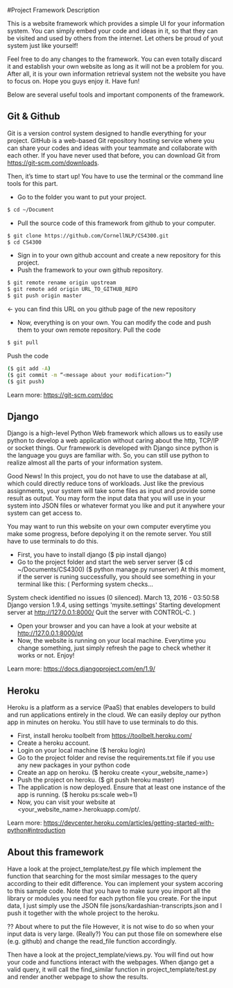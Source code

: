 #Project Framework Description

This is a website framework which provides a simple UI for your information system. You can simply embed your code and ideas in it, so that they can be visited and used by others from the internet. Let others be proud of yout system just like yourself!

Feel free to do any changes to the framework. You can even totally discard it and establish your own website as long as it will not be a problem for you. After all, it is your own information retrieval system not the website you have to focus on. Hope you guys enjoy it. Have fun!

Below are several useful tools and important components of the framework. 

## Git & Github
Git is a version control system designed to handle everything for your project. GitHub is a web-based Git repository hosting service where you can share your codes and ideas with your teammate and collaborate with each other. If you have never used that before, you can download Git from https://git-scm.com/downloads. 

Then, it’s time to start up! You have to use the terminal or the command line tools for this part.
- Go to the folder you want to put your project. 
```sh
$ cd ~/Document
```
- Pull the source code of this framework from github to your computer.
```sh
$ git clone https://github.com/CornellNLP/CS4300.git
$ cd CS4300
```
- Sign in to your own github account and create a new repository for this project. 
- Push the framework to your own github repository.
```sh
$ git remote rename origin upstream
$ git remote add origin URL_TO_GITHUB_REPO
$ git push origin master
```
← you can find this URL on you github page of the new repository
- Now, everything is on your own. You can modify the code and push them to your own remote repository. 
Pull the code 
```sh
$ git pull
```
Push the code 
```sh
($ git add -A) 
($ git commit -m “<message about your modification>”)
($ git push)
```

Learn more: 
https://git-scm.com/doc

## Django
Django is a high-level Python Web framework which allows us to easily use python to develop a web application without caring about the http, TCP/IP or socket things. Our framework is developed with Django since python is the language you guys are familiar with. So, you can still use python to realize almost all the parts of your information system.

Good News! In this project, you do not have to use the database at all, which could directly reduce tons of workloads. Just like the previous assignments, your system will take some files as input and provide some result as output. You may form the input data that you will use in your system into JSON files or whatever format you like and put it anywhere your system can get access to.

You may want to run this website on your own computer everytime you make some progress, before depolying it on the remote server. You still have to use terminals to do this.
- First, you have to install django
	($ pip install django)
- Go to the project folder and start the web server server
	($ cd ~/Documents/CS4300)
	($ python manage.py runserver)
  At this moment, if the server is runing successfully, you should see something in your terminal like this:
(
Performing system checks...

System check identified no issues (0 silenced).
March 13, 2016 - 03:50:58
Django version 1.9.4, using settings 'mysite.settings'
Starting development server at http://127.0.0.1:8000/
Quit the server with CONTROL-C.
)
- Open your browser and you can have a look at your website at http://127.0.0.1:8000/pt
- Now, the website is running on your local machine. Everytime you change something, just simply refresh the page to check whether it works or not. Enjoy!

Learn more:
https://docs.djangoproject.com/en/1.9/

## Heroku
Heroku is a platform as a service (PaaS) that enables developers to build and run applications entirely in the cloud. We can easily deploy our python app in minutes on heroku. You still have to use terminals to do this.

- First, install heroku toolbelt from https://toolbelt.heroku.com/
- Create a heroku account.
- Login on your local machine
	($ heroku login)
- Go to the project folder and revise the requirements.txt file if you use any new packages in your python code
- Create an app on heroku.
	($ heroku create <your_website_name>)
- Push the project on heroku.
	($ git push heroku master)
- The application is now deployed. Ensure that at least one instance of the app is running.
	($ heroku ps:scale web=1)
- Now, you can visit your website at <your_website_name>.herokuapp.com/pt/.

Learn more:
https://devcenter.heroku.com/articles/getting-started-with-python#introduction

## About this framework
Have a look at the project_template/test.py file which implement the function that searching for the most similar messages to the query according to their edit difference. You can implement your system accoring to this sample code. Note that you have to make sure you import all the library or modules you need for each python file you create. For the input data, I just simply use the JSON file jsons/kardashian-transcripts.json and I push it together with the whole project to the heroku.

??  About where to put the file 
However, it is not wise to do so when your input data is very large. (Really?) You can put those file on somewhere else (e.g. github) and change the read_file function accordingly. 

Then have a look at the project_template/views.py. You will find out how your code and functions interact with the webpages. When django get a valid query, it will call the find_similar function in project_template/test.py and render another webpage to show the results.
